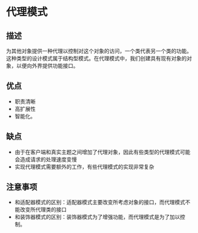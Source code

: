 # 代理模式

## 描述

为其他对象提供一种代理以控制对这个对象的访问，一个类代表另一个类的功能。这种类型的设计模式属于结构型模式。在代理模式中，我们创建具有现有对象的对象，以便向外界提供功能接口。

## 优点

- 职责清晰
- 高扩展性
- 智能化。

## 缺点

- 由于在客户端和真实主题之间增加了代理对象，因此有些类型的代理模式可能会造成请求的处理速度变慢
- 实现代理模式需要额外的工作，有些代理模式的实现非常复杂



## 注意事项 

- 和适配器模式的区别：适配器模式主要改变所考虑对象的接口，而代理模式不能改变所代理类的接口
- 和装饰器模式的区别：装饰器模式为了增强功能，而代理模式是为了加以控制。